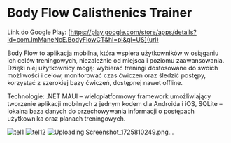 # Body Flow Calisthenics Trainer

Link do Google Play: [https://play.google.com/store/apps/details?id=com.ImManeNcE.BodyFlowCT&hl=pl&gl=US](url)


Body Flow to aplikacja mobilna, która wspiera użytkowników w osiąganiu ich celów treningowych, niezależnie od miejsca i poziomu zaawansowania. Dzięki niej użytkownicy mogą:
wybierać treningi dostosowane do swoich możliwości i celów,
monitorować czas ćwiczeń oraz śledzić postępy,
korzystać z szerokiej bazy ćwiczeń, dostępnej nawet offline.

Technologie:
.NET MAUI – wieloplatformowy framework umożliwiający tworzenie aplikacji mobilnych z jednym kodem dla Androida i iOS,
SQLite – lokalna baza danych do przechowywania informacji o postępach użytkownika oraz planach treningowych.

![tel1](https://github.com/user-attachments/assets/a2867cd0-edac-4792-b302-e1f583f9cfd9)
![tel12](https://github.com/user-attachments/assets/0a2a66e2-f453-4527-af4a-4ef893cbc67e)
![Uploading Screenshot_1725810249.png…]()
